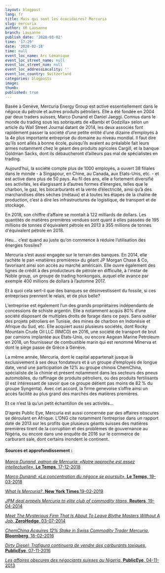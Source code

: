 ```yaml
---
layout: blogpost
lang: fr
title: Mais qui sont les écocidaires? Mercuria
slug: mercuria
author: XR Lausanne
branch: Lausanne
publish_date: '2020-03-02'
time: '17:29'
date: '2020-02-18'
time: null
event_loc_name: Arc Lémanique
event_loc_street_name: null
event_loc_street_num: null
event_loc_addressLocality: ''
event_loc_country: Switzerland
categories: blogposts
image:
thumb:
published: true
---
```



Basée à Genève, Mercuria Energy Group est active essentiellement dans le négoce du pétrole et autres produits pétroliers. Elle a été fondée en 2004 par deux traders suisses, Marco Dunand et Daniel Jaeggi. Connus dans le monde du trading sous les sobriquets de «Bambi et Godzilla» selon un article du Wall Street Journal datant de 2014, les deux associés font rapidement passer la société d’une petite entité d’une dizaine d’employés à la 4e plus importante entreprise du domaine au niveau mondial. Il faut dire qu’ils sont allés à bonne école, puisqu’ils avaient au préalable fait leurs armes notamment chez le géant des produits agricoles Cargill, et la banque Goldman Sacks, dont ils débaucheront d’ailleurs pas mal de spécialistes en trading.

Aujourd’hui, la société compte plus de 1000 employés, a ouvert 38 filiales dans le monde - à Singapour, en Chine, au Canada, aux Etats-Unis, etc. - et est active dans plus de 50 pays. Au fil des ans, elle a fortement diversifié ses activités, les élargissant à d’autres formes d’énergies, telles que le charbon, le gaz, les biocarburants et la vente d’électricité, ainsi qu’à des marchandises dites sèches (métaux) et à toutes les étapes de la chaîne de production, c’est à dire les infrastructures de logistique, de transport et de stockage. 

En 2018, son chiffre d’affaire se montait à 122 milliards de dollars. Les quantités de matières premières vendues sont quant à elles passées de 195 millions de tonnes d'équivalent pétrole en 2013 à 355 millions de tonnes d'équivalent pétrole en 2018. 

Heu… c’est quand au juste qu’on commence à réduire l’utilisation des énergies fossiles? 

Mercuria s’est aussi engagée sur le terrain des banques. En 2014, elle rachète le pan «matières premières» du géant JP Morgan Chase & Co, favorisant ainsi son accès au marché américain. Elle ouvre également des lignes de crédit à des producteurs de pétrole en difficulté, à l’instar de Noble group, un groupe de trading honkongais, auquel elle avance par exemple 400 millions de dollars à l’automne 2017.

Et à quoi cela sert-il que des banques se désinvestissent du fossile, si ces entreprises prennent le relais, et de plus belle?

L’entreprise est également l’un des grands propriétaires indépendants de concessions de schiste argentin. Elle a notamment acquis 80% d’une société disposant de multiples droits de forage dans ce pays. Sans oublier des projets pétroliers en Tunisie, des mines de charbon en Indonésie et Afrique du Sud, etc. Elle acquiert aussi plusieurs sociétés, dont Rocky Mountain Crude Oil LLC (RMCO) en 2016, une société de transport de brut par camions implantée aux Etats-Unis, ou encore Aegean Marine Petroleum en 2018, un fournisseur de combustible marin qui est renommé Minerva et dont le siège passe de Grèce à Genève. 

La même année, Mercuria, dont le capital appartenait jusque là exclusivement à ses deux fondateurs et à un groupe d’employés de longue date, vend une participation de 12% au groupe chinois ChemChina, spécialiste de la chimie et présent notamment dans les secteurs des pneus automobiles, du raffinage de produits pétroliers, ou des produits fertilisants (il est intéressant de savoir que ce groupe détient pas moins de 82 % du groupe Syngenta). Avec cet accord, la firme genevoise s’offre ainsi un accès facilité au plus grand des marchés des matières premières.

Et ce n’est là qu’un petit échantillon de ses activités…

D’après Public Eye, Mercuria est aussi concernée par des affaires obscures se déroulant en Afrique. L’ONG cite notamment l’entreprise dans un rapport daté de 2013 sur les profits que plusieurs géants suisses des matières premières tirent de la corruption et des problèmes de gouvernance au Nigéria, ou encore dans une enquête de 2016 sur le commerce de carburant sale, dont certains inondent le continent.

#### Sources et approfondissement :

[_Marco Dunand, patron de Mercuria: «Notre approche est assez intellectuelle»_, **Le Temps**, 17-12-2018](https://www.letemps.ch/economie/marco-dunand-patron-mercuria-approche-assez-intellectuelle)

[_Marco Dunand: «La concentration du négoce se poursuit»_, **Le Temps**, 19-03-2018](https://www.letemps.ch/economie/marco-dunand-concentration-negoce-se-poursuit)

[_What Is Mercuria?_, **New York Times**,19-02-2019](https://dealbook.nytimes.com/2014/03/19/what-is-mercuria/)

[_JPM deal propels Mercuria to elite club of commodity titans_, **Reuters**, 19-04-2014](https://www.reuters.com/article/us-jpmorgan-mercuria-newsmaker/jpm-deal-propels-mercuria-to-elite-club-of-commodity-titans-idUSBREA2I1CS20140319)

[_Meet The Mysterious Firm That Is About To Leave Blythe Masters Without A Job_, **ZeroHedge**, 03-07-2014](https://www.zerohedge.com/news/2014-03-07/meet-mysterious-firm-about-leave-blythe-masters-without-job)

[_ChemChina Acquires 12% Stake in Swiss Commodity Trader Mercuria_, **Bloomberg**, 18-02-2016](https://www.bloomberg.com/news/articles/2016-01-18/chemchina-acquires-12-stake-in-swiss-commodity-trader-mercuria)

[_Dirty Diesel: Trafigura continuera de vendre des carburants toxiques_, **PublicEye**, 07-11-2016](https://www.publiceye.ch/fr/coin-medias/communiques-de-presse/detail/dirty-diesel-trafigura-continuera-de-vendre-des-carburants-toxiques)

[_Les affaires obscures des négociants suisses au Nigeria_, **PublicEye**, 04-11-2013](https://www.publiceye.ch/fr/coin-medias/communiques-de-presse/detail/les-affaires-obscures-des-negociants-suisses-au-nigeria)
